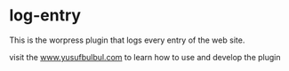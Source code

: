 # log-entry
This is the worpress plugin that logs every entry of the web site.

visit the www.yusufbulbul.com to learn how to use and develop the plugin
